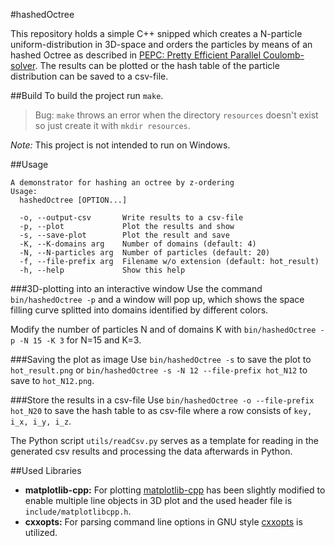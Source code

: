 #hashedOctree

This repository holds a simple C++ snipped which creates a N-particle uniform-distribution in 3D-space and orders the 
particles by means of an hashed Octree as described in 
[PEPC: Pretty Efficient Parallel Coulomb-solver](https://www.fz-juelich.de/ias/jsc/EN/AboutUs/Organisation/ComputationalScience/Simlabs/slpp/Software/SoftwarePEPC/FZJ-ZAM-IB-2003-05.pdf?__blob=publicationFile).
The results can be plotted or the hash table of the particle distribution can be saved to a csv-file.

##Build
To build the project run `make`.

> Bug: `make` throws an error when the directory `resources` doesn't exist so just create it with `mkdir resources`.

*Note:* This project is not intended to run on Windows.

##Usage
```
A demonstrator for hashing an octree by z-ordering
Usage:
  hashedOctree [OPTION...]

  -o, --output-csv       Write results to a csv-file
  -p, --plot             Plot the results and show
  -s, --save-plot        Plot the result and save
  -K, --K-domains arg    Number of domains (default: 4)
  -N, --N-particles arg  Number of particles (default: 20)
  -f, --file-prefix arg  Filename w/o extension (default: hot_result)
  -h, --help             Show this help
```

###3D-plotting into an interactive window
Use the command `bin/hashedOctree -p` and a window will pop up, which shows the space filling curve splitted into 
domains identified by different colors. 

Modify the number of particles N and of domains K with `bin/hashedOctree -p -N 15 -K 3` for N=15 and K=3.

###Saving the plot as image
Use `bin/hashedOctree -s` to save the plot to `hot_result.png` or 
`bin/hashedOctree -s -N 12 --file-prefix hot_N12` to save to `hot_N12.png`. 

###Store the results in a csv-file
Use `bin/hashedOctree -o --file-prefix hot_N20` to save the hash table to as csv-file where a row consists of 
`key, i_x, i_y, i_z`. 

The Python script `utils/readCsv.py` serves as a template for reading in the generated csv results and processing the 
data afterwards in Python.

##Used Libraries
* **matplotlib-cpp:** For plotting [matplotlib-cpp](https://github.com/lava/matplotlib-cpp) has been slightly modified 
  to enable multiple line objects in 3D plot and the used header file is `include/matplotlibcpp.h`.
* **cxxopts:** For parsing command line options in GNU style [cxxopts](https://github.com/jarro2783/cxxopts) 
  is utilized.
  


